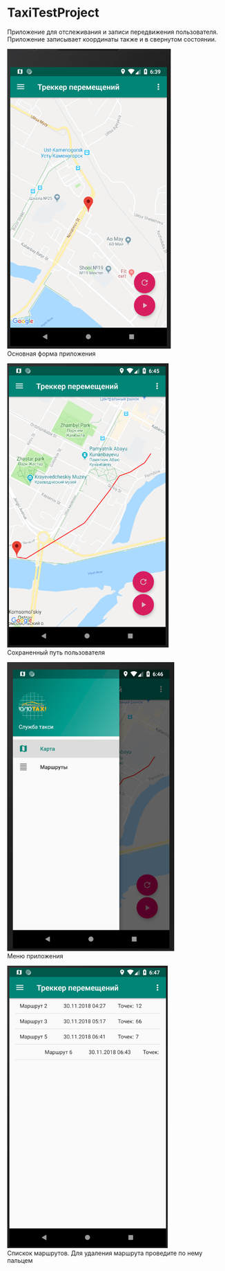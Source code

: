 # TaxiTestProject
Приложение для отслеживания и записи передвижения пользователя. Приложение записывает координаты также и в свернутом состоянии.
<br />

![Основная форма](/screenshots/1.PNG?raw=true "Основная форма")<br />
Основная форма приложения

![Сохраненный путь пользователя](/screenshots/2.PNG?raw=true "Сохраненный путь пользователя")<br />
Сохраненный путь пользователя

![Меню приложения](/screenshots/3.PNG?raw=true "Меню приложения")<br />
Меню приложения

![Спискок маршрутов](/screenshots/4.png?raw=true "Спискок маршрутов")<br />
Спискок маршрутов. Для удаления маршрута проведите по нему пальцем

